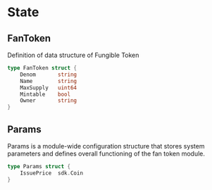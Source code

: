 # State

## FanToken
Definition of data structure of Fungible Token

```go
type FanToken struct {
	Denom		string
	Name		string
	MaxSupply	uint64
	Mintable	bool
	Owner		string
}
```

## Params
Params is a module-wide configuration structure that stores system parameters and defines overall functioning of the fan token module.

```go
type Params struct {
	IssuePrice	sdk.Coin
}
```